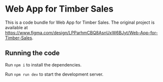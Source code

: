 
  # Web App for Timber Sales

  This is a code bundle for Web App for Timber Sales. The original project is available at https://www.figma.com/design/LPParhmCBQ8AsnUxW6BJyt/Web-App-for-Timber-Sales.

  ## Running the code

  Run `npm i` to install the dependencies.

  Run `npm run dev` to start the development server.
  